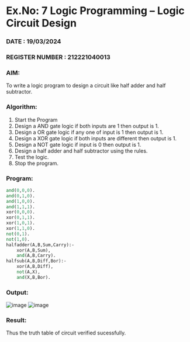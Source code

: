 # Ex.No: 7  Logic Programming –  Logic Circuit Design
### DATE : 19/03/2024                                                                             
### REGISTER NUMBER : 212221040013
### AIM: 
To write a logic program to design a circuit like half adder and half subtractor.
###  Algorithm:
1. Start the Program
2. Design a AND gate logic if both inputs are 1 then output is 1.
3. Design a OR gate logic if any one of input is 1 then output is 1.
4. Design a XOR gate logic if both inputs are different then output is 1.
5. Design a NOT gate logic if input is 0 then output is 1.
6. Design a half adder and half subtractor using the rules.
7. Test the logic.
8. Stop the program.

### Program:

```pl
and(0,0,0).
and(0,1,0).
and(1,0,0).
and(1,1,1).
xor(0,0,0).
xor(0,1,1).
xor(1,0,1).
xor(1,1,0).
not(0,1).
not(1,0).
halfadder(A,B,Sum,Carry):-
    xor(A,B,Sum),
    and(A,B,Carry).
halfsub(A,B,Diff,Bor):-
    xor(A,B,Diff),
    not(A,X),
    and(X,B,Bor).
```

### Output:
![image](https://github.com/Anbuselvan04/AI_Lab_2023-24/assets/119410896/f34195d5-8095-4b09-afeb-49cfa7c95982)
![image](https://github.com/Anbuselvan04/AI_Lab_2023-24/assets/119410896/383d3c14-c572-42ab-9e16-882e3f945bf0)

### Result:
Thus the truth table of circuit verified sucessfully.
